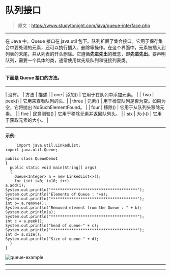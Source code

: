# 队列接口

> 原文：<https://www.studytonight.com/java/queue-interface.php>

* * *

在 Java 中，Queue 接口在 java.util 包下。队列扩展了集合接口。它用于保存集合中要处理的元素，还可以执行插入、删除等操作。在这个界面中，元素被插入到列表的末尾，并从列表的开头删除。它遵循**先进先出**的概念，即**先进先出**。要声明队列，需要一个具体的类，通常使用优先级队列和链接列表类。

* * *

#### **下面是 Queue 接口的方法。**

* * *

| 没有。 | 方法 | 描述 |
| one | 添加() | 它用于在队列中添加元素。 |
| Two | peek() | 它用来查看队列的头.. |
| three | 元素() | 用于检查队列是否为空。如果为空，它将抛出 NoSuchElementFound。 |
| four | 移除() | 它用于从队列头移除元素。 |
| five | 民意测验() | 它用于移除元素并返回队列头。 |
| six | 大小() | 它用于获取元素的大小。 |

* * *

**示例:**

```
	 import java.util.LinkedList; 
import java.util.Queue; 

public class QueueDemo1 
{ 
  public static void main(String[] args) 
  { 
    Queue<Integer> a = new LinkedList<>(); 
    for (int i=0; i<10; i++) 
a.add(i); 
System.out.println("**************************************");
System.out.println("Elements of Queue : "+a); 
System.out.println("**************************************");
int b= a.remove(); 
System.out.println("Removed element from the Queue : " + b); 
System.out.println(a); 
System.out.println("**************************************");
int c = a.peek(); 
System.out.println("head of queue-" + c); 
System.out.println("**************************************");
int d= a.size(); 
System.out.println("Size of queue-" + d); 
  } 
} 

```

![queue-example](../Images/438ffbbc2f0917997a7f4ca72feea664.png)

* * *

* * *